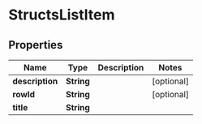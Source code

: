 

# StructsListItem


## Properties

| Name | Type | Description | Notes |
|------------ | ------------- | ------------- | -------------|
|**description** | **String** |  |  [optional] |
|**rowId** | **String** |  |  [optional] |
|**title** | **String** |  |  |



